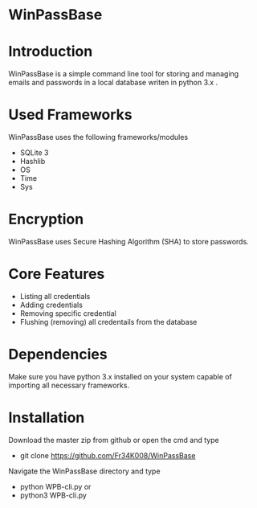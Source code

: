 # WinPassBase

# Introduction
WinPassBase is a simple command line tool for storing and managing emails and passwords in a local database writen in python 3.x .

# Used Frameworks
WinPassBase uses the following frameworks/modules
* SQLite 3
* Hashlib
* OS
* Time
* Sys

# Encryption
WinPassBase uses Secure Hashing Algorithm (SHA) to store passwords.

# Core Features
* Listing all credentials
* Adding credentials
* Removing specific credential
* Flushing (removing) all credentails from the database

# Dependencies
Make sure you have python 3.x installed on your system capable of importing all necessary frameworks.

# Installation
Download the master zip from github or open the cmd and type
* git clone https://github.com/Fr34K008/WinPassBase

Navigate the WinPassBase directory and type
* python WPB-cli.py
or 
* python3 WPB-cli.py
